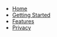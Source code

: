 * [Home](/)
* [Getting Started](/gettingStarted.md)
* [Features](/features.md)
* [Privacy](/privacy.md)
